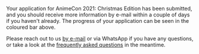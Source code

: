 Your application for AnimeCon 2021: Christmas Edition has been submitted, and you should receive
more information by e-mail within a couple of days if you haven't already. The progress of your
application can be seen in the coloured bar above.

Please reach out to us [by e-mail](mailto:security@animecon.nl) or via WhatsApp if you have any
questions, or take a look at the [frequently asked questions](faq.html) in the meantime.
